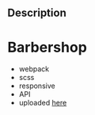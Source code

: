 ## Description
# Barbershop
- webpack
- scss
- responsive
- API
- uploaded <a href="https://barbershop-chik.vercel.app" target="_blank">here<a>
